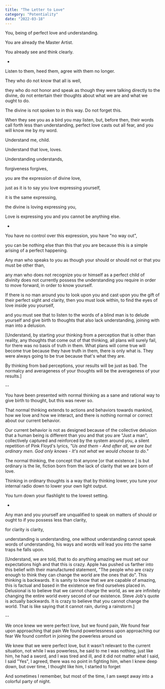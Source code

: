 ```yaml
---
title: "The Letter to Love" 
category: "Potentiality" 
date: "2022-03-18"
---
```


You, being of perfect love and understanding.   

You are already the Master Artist. 

You already see and think clearly. 

-

Listen to them, heed them, agree with them no longer. 

They who do not know that all is well, 

they who do not honor and speak as though they were talking directly to the 
divine, 
do not entertain their thoughts about what we are and what we ought to do. 

The divine is not spoken to in this way. Do not forget this. 

When they see you as a bird you may listen, but, 
before then, their words call forth less than understanding, 
perfect love casts out all fear, and you will know me by my word. 

Understand me, child. 

Understand that love, loves. 

Understanding understands, 

forgiveness forgives, 

you are the expression of divine love, 

just as it is to say you love expressing yourself, 

it is the same expressing, 

the divine is loving expressing you,

Love is expressing you and you cannot be anything else. 

-

You have no control over this expression, you have "no way out", 

you can be nothing else than this that you are because this is a simple arising of a perfect happening. 

Any man who speaks to you as though your should or should not or that you must be other than, 

any man who does not recognize you or himself as a perfect child of divinity does not currently possess the understanding you require in order to move forward, in order to know yourself. 

If there is no man around you to look upon you and cast upon you the gift of their perfect sight and clarity, then you must look within, to find the eyes of love inside you yourself, 

and you must see that to listen to the words of a blind man is to delude yourself and give birth to thoughts that also lack understanding, joining with man into a delusion. 

[Understand, by starting your thinking from a perception that is other than reality, any thoughts that come out of that thinking, all plans will surely fail, for there was no basis of truth in them. What plans will come true will become true because they have truth in them, there is only what is. They were always going to be true because that's what they are.

By thinking from bad perceptions, your results will be just as bad. The normalcy and averageness of your thoughts will be the averageness of your results.]

--

You have been presented with normal thinking as a sane and rational way to give birth to thought, 
but this was never so. 

That normal thinking extends to actions and behaviors towards mankind, how we love and how we interact, and there is nothing normal or correct about our current behavior. 

Our current behavior is not as designed because of the collective delusion that a human being is different than you and that you are "Just a man", collectively captured and reinforced by the system around you, a silent repetition of Pink Floyd's lyrics, *"Us and them - And after all, we are but ordinary men. God only knows - It's not what we would choose to do."*

The normal thinking, the concept that anyone [or that existence ] is but ordinary is the lie, fiction born from the lack of clarity that we are born of love. 

Thinking in ordinary thoughts is a way that by thinking lower, you tune your internal radio down to lower your own light output. 

You turn down your flashlight to the lowest setting. 

-

Any man and you yourself are unqualified to speak on matters of should or ought to if you possess less than clarity, 

for clarity is clarity, 

understanding is understanding, 
one without understanding cannot speak words of understanding, 
his ways and words will lead you into the same traps he falls upon. 

[Understand, we are told, that to do anything amazing we must set our expectations high and that this is crazy. Apple has pushed us farther into this belief with their manufactured statement, "The people who are crazy enough to think they can change the world are the ones that do". 
This thinking is backwards. It is sanity to know that we are capable of amazing, this is factual and based in the existence we find ourselves placed in. Delusional is to believe that we cannot change the world, as we are infinitely changing the entire world every second of our existence. 
Steve Job's quote is actually backwards. It is crazy to believe that you cannot change the world. That is like saying that it cannot rain, during a rainstorm.]

--

We once knew we were perfect love, 
but we found pain, 
We found fear upon approaching that pain 
We found powerlessness upon approaching our fear 
We found comfort in joining the powerless around us 

We knew that we were perfect love, 
but it wasn't relevant to the current situation, 
not while I was powerless, 
he said to me I was nothing, just like him, 
he had a sword, and I was tired and ill, 
and it did not matter what I said, 
I said "Yes", I agreed, 
there was no point in fighting him, 
when I knew deep down, 
but over time, 
I thought like him, 
I started to forget 

And sometimes I remember, 
but most of the time, 
I am swept away into a colorful party of night. 